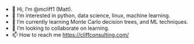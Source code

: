 - 👋 Hi, I’m @mcliff1 (Matt).
- 👀 I’m interested in python, data science, linux, machine learning.
- 🌱 I’m currently learning Monte Carlo decision trees, and ML techniques.
- 💞️ I’m looking to collaborate on learning.
- 📫 How to reach me https://cliffconsulting.com/

<!---
mcliff1/mcliff1 is a ✨ special ✨ repository because its `README.md` (this file) appears on your GitHub profile.
You can click the Preview link to take a look at your changes.
--->
